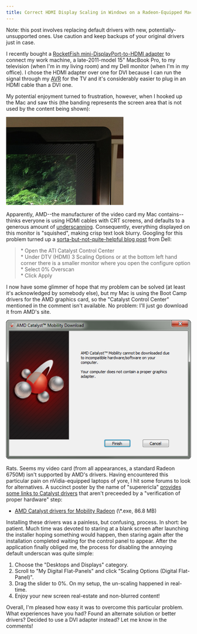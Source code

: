 ```yaml
---
title: Correct HDMI Display Scaling in Windows on a Radeon-Equipped MacBook Pro
---
```


<p>Note: this post involves replacing default drivers with new, potentially-unsupported ones. Use caution and keep backups of your original drivers just in case.</p>

<p>I recently bought a <a href="http://www.bestbuy.com/site/Rocketfish%26%23153%3B+-+Mini+Display+Port-to-HDMI+Adapter/2343706.p?id=1218321954502&amp;skuId=2343706&amp;st=hdmi%20rocketfish&amp;cp=1&amp;lp=12">RocketFish mini-DisplayPort-to-HDMI adapter</a> to connect my work machine, a late-2011-model 15" MacBook Pro, to my television (when I'm in my living room) and my Dell monitor (when I'm in my office). I chose the HDMI adapter over one for DVI because I can run the signal through my <a href="http://en.wikipedia.org/wiki/AV_receiver">AVR</a> for the TV and it's considerably easier to plug in an HDMI cable than a DVI one.</p>

<p>My potential enjoyment turned to frustration, however, when I hooked up the Mac and saw this (the banding represents the screen area that is not used by the content being shown):</p>

![An example of my underscan problems](./2012-04-24-01.jpg)

<p>Apparently, AMD--the manufacturer of the video card my Mac contains--thinks everyone is using HDMI cables with CRT screens, and defaults to a generous amount of <a href="http://en.wikipedia.org/wiki/Underscan">underscanning</a>. Consequently, everything displayed on this monitor is "squished", making crisp text look blurry. Googling for this problem turned up a <a href="http://en.community.dell.com/support-forums/peripherals/f/3529/t/19445467.aspx">sorta-but-not-quite-helpful blog post</a> from Dell:</p>

<blockquote>* Open the ATI Catalyst Control Center<br />
  * Under DTV (HDMI) 3 Scaling Options or at the bottom left hand corner there is a smaller monitor where you open the configure option<br />
  * Select 0% Overscan<br />
  * Click Apply
</blockquote>

<p>I now have some glimmer of hope that my problem can be solved (at least it's acknowledged by somebody else), but my Mac is using the Boot Camp drivers for the AMD graphics card, so the "Catalyst Control Center" mentioned in the comment isn't available. No problem: I'll just go download it from AMD's site.</p>

![AMD does not like their own video cards](./2012-04-24-02.png)

<p>Rats. Seems my video card (from all appearances, a standard Radeon 6750M) isn't supported by AMD's drivers. Having encountered this particular pain on nVidia-equipped laptops of yore, I hit some forums to look for alternatives. A succinct poster by the name of "superericla" <a href="http://forums.macrumors.com/showpost.php?p=13292436&amp;postcount=3">provides some links to Catalyst drivers</a> that aren't preceeded by a "verification of proper hardware" step:</p>

* <a href="http://www2.ati.com/DRIVERS/mobile/11-6_mobility_vista_win7_64_dd_ccc_ocl.exe">AMD Catalyst drivers for Mobility Radeon</a> (&#92;*.exe, 86.8 MB)</li>

Installing these drivers was a painless, but confusing, process. In short: be patient. Much time was devoted to staring at a blank screen after launching the installer hoping something would happen, then staring again after the installation completed waiting for the control panel to appear. After the application finally obliged me, the process for disabling the annoying default underscan was quite simple:

1. Choose the "Desktops and Displays" category.
1. Scroll to "My Digital Flat-Panels" and click "Scaling Options (Digital Flat-Panel)".
1. Drag the slider to 0%. On my setup, the un-scaling happened in real-time.
1. Enjoy your new screen real-estate and non-blurred content!

<p>Overall, I'm pleased how easy it was to overcome this particular problem. What experiences have you had? Found an alternate solution or better drivers? Decided to use a DVI adapter instead? Let me know in the comments!</p>

